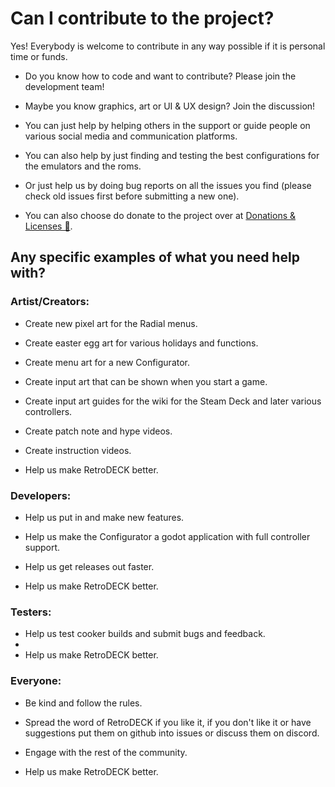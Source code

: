 # Can I contribute to the project?
Yes! Everybody is welcome to contribute in any way possible if it is personal time or funds.

- Do you know how to code and want to contribute? Please join the development team!

- Maybe you know graphics, art or UI & UX design? Join the discussion!

- You can just help by helping others in the support or guide people on various social media and communication platforms.

- You can also help by just finding and testing the best configurations for the emulators and the roms.

- Or just help us by doing bug reports on all the issues you find (please check old issues first before submitting a new one).

- You can also choose do donate to the project over at [Donations & Licenses 🎁](../wiki_about/donations-licenses.md).

## Any specific examples of what you need help with?

### Artist/Creators:
- Create new pixel art for the Radial menus.

- Create easter egg art for various holidays and functions.

- Create menu art for a new Configurator.

- Create input art that can be shown when you start a game.

- Create input art guides for the wiki for the Steam Deck and later various controllers.

- Create patch note and hype videos.

- Create instruction videos.

- Help us make RetroDECK better.

### Developers:
- Help us put in and make new features.

- Help us make the Configurator a godot application with full controller support.

- Help us get releases out faster.

- Help us make RetroDECK better.

### Testers:
- Help us test cooker builds and submit bugs and feedback.
-
- Help us make RetroDECK better.

### Everyone:

- Be kind and follow the rules.

- Spread the word of RetroDECK if you like it, if you don't like it or have suggestions put them on github into issues or discuss them on discord.

- Engage with the rest of the community.

- Help us make RetroDECK better.

